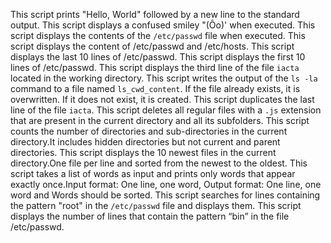 This script prints "Hello, World" followed by a new line to the standard output.
This script displays a confused smiley "(Ôo)' when executed.
This script displays the contents of the `/etc/passwd` file when executed.
This script displays the content of /etc/passwd and /etc/hosts.
This script displays the last 10 lines of /etc/passwd.
This script displays the first 10 lines of /etc/passwd.
This script displays the third line of the file `iacta` located in the working directory.
This script writes the output of the `ls -la` command to a file named `ls_cwd_content`. If the file already exists, it is overwritten. If it does not exist, it is created.
This script duplicates the last line of the file `iacta`.
This script deletes all regular files with a `.js` extension that are present in the current directory and all its subfolders.
This script counts the number of directories and sub-directories in the current directory.It includes hidden directories but not current and parent directories.
This script displays the 10 newest files in the current directory.One file per line and sorted from the newest to the oldest.
This script takes a list of words as input and prints only words that appear exactly once.Input format: One line, one word, Output format: One line, one word and Words should be sorted.
This script searches for lines containing the pattern "root" in the `/etc/passwd` file and displays them.
This script displays the number of lines that contain the pattern “bin” in the file /etc/passwd.

